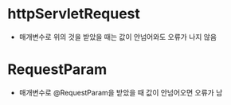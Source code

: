 # httpServletRequest
* 매개변수로 위의 것을 받았을 때는 값이 안넘어와도 오류가 나지 않음

# RequestParam
* 매개변수로 @RequestParam을 받았을 때 값이 안넘어오면 오류가 남
